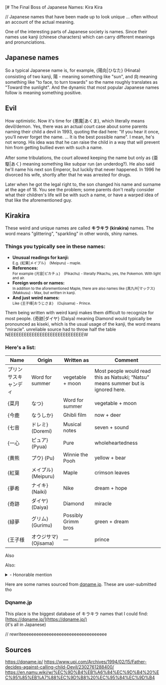 [# The Final Boss of Japanese Names: Kira Kira
 
// Japanese names that have been made up to look unique ... often without an account of the actual meaning.

One of the interesting parts of Japanese society is names. Since their names use kanji (chinese characters) which can carry different meanings and pronunciations.

## Japanese names

So a typical Japanese name is, for example, {陽向|ひなた} (Hinata) consisting of two kanji, 陽 - meaning something like "sun", and 向 meaning something like "to face, to turn towards" so the name roughly translates as "Toward the sunlight". And the dynamic that most popular Japanese names follow is meaning something positive. 

## Evil

How optimistic. Now it's time for {悪魔|あくま}, which literally means devil/demon. Yes, there was an actual court case about some parents naming their child a devil in 1993, quoting the dad here: "If you hear it once, you’ll never forget the name. ... It is the best possible name". I mean, he's not wrong. His idea was that he can raise the child in a way that will prevent him from getting bullied even with such a name.

After some tribulations, the court allowed keeping the name but only as {亜駆|あく} meaning something like subpar run (an underdog?). He also said he'll name his next son Emperor, but luckily that never happened. In 1996 he divorced his wife, shortly after that he was arrested for drugs. 

Later when he got the legal right to, the son changed his name and surname at the age of 18. You see the problem; some parents don't really consider what their children's life will be with such a name, or have a warped idea of that like the aforementioned guy. 


## Kirakira

These weird and unique names are called **キラキラ (kirakira)** names. The word means "glittering", "sparkling" in other words, shiny names.  

### Things you typically see in these names:

- **Unusual readings for kanji:**<br>
  <small class="desc">E.g. {紅葉|メイプル}　(Meipuru) - maple.</small>
- **References:**<br>
  <small class="desc">For example {光宙|ピカチュ}　(Pikachu) - literally Pikachu, yes, the Pokemon. With light and air.</small>
- **Foreign words or names:**<br>
  <small class="desc">In addition to the aforementioned Maple, there are also names like {真九州|マックス}　(Makkusu) - Max, but written in kanji.</small>
- **And just weird names:**<br>
  <small class="desc">Like {王子様|おうじさま}　(Oujisama) - Prince.</small>

Them being written with weird kanji makes them difficult to recognize for most people. {奇跡|ダイヤ} (Daiya) meaning Diamond would typically be pronounced as kiseki, which is the usual usage of the kanji, the word means "miracle".
unreliable source had to throw half the table NEEEEEEEEEEEEEEEEEEEEEEEEEEEEEW
### Here's a list:
| Name       | Origin           | Written as       | Comment                                                                 |
|------------|------------------|------------------|-------------------------------------------------------------------------|
| プリンサスキャンディ | Word for summer  | vegetable + moon  | Most people would read this as Natsuki; “Natsu” means summer but is ignored here. |
| {菜月        | なつ}              | Word for summer   | vegetable + moon  | Most people would read this as Natsuki; “Natsu” means summer but is ignored here. |
| {今鹿        | なうしか}            | Ghibli film    | now + deer         | The sacrifice you have to make to be possibly read as Nausicaä instead of Now deer. |
| {七音        | ドレミ} (Doremi)    | Musical notes      | seven + sound      | Do-re-mi ... I'd think of Ratatouille every time I'd speak to this person. |
| {一心        | ピュア} (Pyua)      | Pure               | wholeheartedness   | Being named wholeheartedness is cool and poetic, but why?              |
| {黄熊        | プウ} (Pu)         | Winnie the Pooh    | yellow + bear      | Winnie the Pooh. I'm sorry. What.                                      |
| {紅葉        | メイプル} (Meipuru)  | Maple              | crimson leaves     | Unintentional Bofuri reference, she just needs a pet シロップ.            |
| {夢希        | ナイキ} (Naiki)     | Nike               | dream + hope       | Yes. Nike. The company. Shoes.                                         |
| {奇跡        | ダイヤ} (Daiya)     | Diamond            | miracle            | This is just confusing.                                                |
| {緑夢        | グリム} (Gurimu)    | Possibly Grimm bros| green + dream      | English “green” + Japanese “dream” combined.                           |
| {王子様       | オウジサマ} (Ojisama) | —                  | prince             |                                                                         |

Also 


Also: <details><summary> - Honorable mention </summary>{野風平蔵重親|のかぜへいぞうしげちか} (nokazeheizoshigechika) - apparently: "The mother was a rekijo (history-loving woman), and she wanted to give her child both a childhood name and an adult name like the samurai did in the old days. But since that wasn’t allowed, she ended up just combining everything into one big name." </details>


Here are some names sourced from [dqname.jp](https://dqname.jp/). These are user-submitted tho


### Dqname.jp

This place is the biggest database of キラキラ names that I could find:<br>
[https://dqname.jp/](https://dqname.jp/)<br>
(it's all in Japanese)

// rewriteeeeeeeeeeeeeeeeeeeeeeeeeeeeeeeeee

## Sources
https://dqname.jp/
https://www.upi.com/Archives/1994/02/15/Father-decides-against-calling-child-Devil/2302761288400/
https://en.namu.wiki/w/%EC%9D%B4%EB%A6%84%EC%9D%B4%20%EC%95%85%EB%A7%88%EC%9D%B8%20%EC%95%84%EC%9D%B4